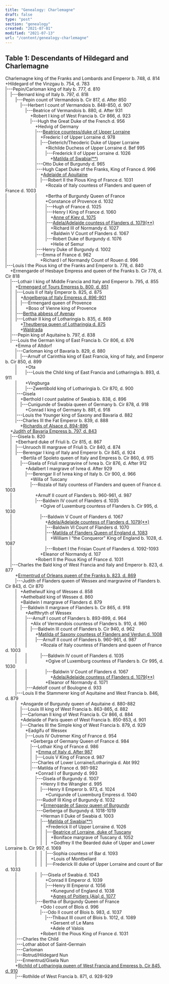 ```yaml
---
title: "Genealogy: Charlemagne"
draft: false
type: "post"
section: "genealogy"
created: "2021-07-01"
modified: "2021-07-13"
url: "/content/genealogy-charlemagne"
---
```

<h2>Table 1: Descendants of Hildegard and Charlemagne</h2>
<p>Charlemagne king of the Franks and Lombards and Emperor b. 748, d. 814<br>
+Hildegard of the Vinzgau b. 754, d. 783<br>
|---Pepin/Carloman king of Italy b. 777, d. 810<br>
|&nbsp;&nbsp;&nbsp;|---Bernard king of Italy b. 797, d. 818<br>
|&nbsp;&nbsp;&nbsp;&nbsp;&nbsp;&nbsp;&nbsp;|---Pepin count of Vermandois b. Cir 817, d. After 850<br>
|&nbsp;&nbsp;&nbsp;&nbsp;&nbsp;&nbsp;&nbsp;&nbsp;&nbsp;&nbsp;&nbsp;|---Herbert I count of Vermandois b. 848-850, d. 907<br>
|&nbsp;&nbsp;&nbsp;&nbsp;&nbsp;&nbsp;&nbsp;&nbsp;&nbsp;&nbsp;&nbsp;&nbsp;&nbsp;&nbsp;&nbsp;|---Beatrice of Vermandois b. 880, d. After 931<br>
|&nbsp;&nbsp;&nbsp;&nbsp;&nbsp;&nbsp;&nbsp;&nbsp;&nbsp;&nbsp;&nbsp;&nbsp;&nbsp;&nbsp;&nbsp;&nbsp;&nbsp;&nbsp;&nbsp;+Robert I king of West Francia b. Cir 866, d. 923<br>
|&nbsp;&nbsp;&nbsp;&nbsp;&nbsp;&nbsp;&nbsp;&nbsp;&nbsp;&nbsp;&nbsp;&nbsp;&nbsp;&nbsp;&nbsp;&nbsp;&nbsp;&nbsp;&nbsp;|---Hugh the Great Duke of the French d. 956<br>
|&nbsp;&nbsp;&nbsp;&nbsp;&nbsp;&nbsp;&nbsp;&nbsp;&nbsp;&nbsp;&nbsp;&nbsp;&nbsp;&nbsp;&nbsp;&nbsp;&nbsp;&nbsp;&nbsp;&nbsp;&nbsp;&nbsp;&nbsp;+Hedvig of Germany <br>
|&nbsp;&nbsp;&nbsp;&nbsp;&nbsp;&nbsp;&nbsp;&nbsp;&nbsp;&nbsp;&nbsp;&nbsp;&nbsp;&nbsp;&nbsp;&nbsp;&nbsp;&nbsp;&nbsp;&nbsp;&nbsp;&nbsp;&nbsp;|---<a name="n2"></a><a href="/woman/2.html">Beatrice countess/duke of Upper Lorraine</a><br>
|&nbsp;&nbsp;&nbsp;&nbsp;&nbsp;&nbsp;&nbsp;&nbsp;&nbsp;&nbsp;&nbsp;&nbsp;&nbsp;&nbsp;&nbsp;&nbsp;&nbsp;&nbsp;&nbsp;&nbsp;&nbsp;&nbsp;&nbsp;|&nbsp;&nbsp;&nbsp;+Frederic I of Upper Lorraine d. 978<br>
|&nbsp;&nbsp;&nbsp;&nbsp;&nbsp;&nbsp;&nbsp;&nbsp;&nbsp;&nbsp;&nbsp;&nbsp;&nbsp;&nbsp;&nbsp;&nbsp;&nbsp;&nbsp;&nbsp;&nbsp;&nbsp;&nbsp;&nbsp;|&nbsp;&nbsp;&nbsp;|---Dieterich/Theoderic Duke of Upper Lorraine <br>
|&nbsp;&nbsp;&nbsp;&nbsp;&nbsp;&nbsp;&nbsp;&nbsp;&nbsp;&nbsp;&nbsp;&nbsp;&nbsp;&nbsp;&nbsp;&nbsp;&nbsp;&nbsp;&nbsp;&nbsp;&nbsp;&nbsp;&nbsp;|&nbsp;&nbsp;&nbsp;&nbsp;&nbsp;&nbsp;&nbsp;+Richilde Duchess of Upper Lorraine d. Bef 995<br>
|&nbsp;&nbsp;&nbsp;&nbsp;&nbsp;&nbsp;&nbsp;&nbsp;&nbsp;&nbsp;&nbsp;&nbsp;&nbsp;&nbsp;&nbsp;&nbsp;&nbsp;&nbsp;&nbsp;&nbsp;&nbsp;&nbsp;&nbsp;|&nbsp;&nbsp;&nbsp;&nbsp;&nbsp;&nbsp;&nbsp;|---Frederick II of Upper Lorraine d. 1026<br>
|&nbsp;&nbsp;&nbsp;&nbsp;&nbsp;&nbsp;&nbsp;&nbsp;&nbsp;&nbsp;&nbsp;&nbsp;&nbsp;&nbsp;&nbsp;&nbsp;&nbsp;&nbsp;&nbsp;&nbsp;&nbsp;&nbsp;&nbsp;|&nbsp;&nbsp;&nbsp;&nbsp;&nbsp;&nbsp;&nbsp;&nbsp;&nbsp;&nbsp;&nbsp;+<a name="n13"></a><a href="/woman/13.html">Matilda of Swabia</a><a href="#n13.2">(**)</a><br>
|&nbsp;&nbsp;&nbsp;&nbsp;&nbsp;&nbsp;&nbsp;&nbsp;&nbsp;&nbsp;&nbsp;&nbsp;&nbsp;&nbsp;&nbsp;&nbsp;&nbsp;&nbsp;&nbsp;&nbsp;&nbsp;&nbsp;&nbsp;|---Otto Duke of Burgundy d. 965<br>
|&nbsp;&nbsp;&nbsp;&nbsp;&nbsp;&nbsp;&nbsp;&nbsp;&nbsp;&nbsp;&nbsp;&nbsp;&nbsp;&nbsp;&nbsp;&nbsp;&nbsp;&nbsp;&nbsp;&nbsp;&nbsp;&nbsp;&nbsp;|---Hugh Capet Duke of the Franks, King of France d. 996<br>
|&nbsp;&nbsp;&nbsp;&nbsp;&nbsp;&nbsp;&nbsp;&nbsp;&nbsp;&nbsp;&nbsp;&nbsp;&nbsp;&nbsp;&nbsp;&nbsp;&nbsp;&nbsp;&nbsp;&nbsp;&nbsp;&nbsp;&nbsp;|&nbsp;&nbsp;&nbsp;+<a name="n1"></a><a href="/woman/1.html">Adelaide of Aquitaine</a><br>
|&nbsp;&nbsp;&nbsp;&nbsp;&nbsp;&nbsp;&nbsp;&nbsp;&nbsp;&nbsp;&nbsp;&nbsp;&nbsp;&nbsp;&nbsp;&nbsp;&nbsp;&nbsp;&nbsp;&nbsp;&nbsp;&nbsp;&nbsp;|&nbsp;&nbsp;&nbsp;|---Robert II the Pious King of France d. 1031<br>
|&nbsp;&nbsp;&nbsp;&nbsp;&nbsp;&nbsp;&nbsp;&nbsp;&nbsp;&nbsp;&nbsp;&nbsp;&nbsp;&nbsp;&nbsp;&nbsp;&nbsp;&nbsp;&nbsp;&nbsp;&nbsp;&nbsp;&nbsp;|&nbsp;&nbsp;&nbsp;&nbsp;&nbsp;&nbsp;&nbsp;+Rozala of Italy countess of Flanders and queen of France d. 1003<br>
|&nbsp;&nbsp;&nbsp;&nbsp;&nbsp;&nbsp;&nbsp;&nbsp;&nbsp;&nbsp;&nbsp;&nbsp;&nbsp;&nbsp;&nbsp;&nbsp;&nbsp;&nbsp;&nbsp;&nbsp;&nbsp;&nbsp;&nbsp;|&nbsp;&nbsp;&nbsp;&nbsp;&nbsp;&nbsp;&nbsp;+Bertha of Burgundy Queen of France <br>
|&nbsp;&nbsp;&nbsp;&nbsp;&nbsp;&nbsp;&nbsp;&nbsp;&nbsp;&nbsp;&nbsp;&nbsp;&nbsp;&nbsp;&nbsp;&nbsp;&nbsp;&nbsp;&nbsp;&nbsp;&nbsp;&nbsp;&nbsp;|&nbsp;&nbsp;&nbsp;&nbsp;&nbsp;&nbsp;&nbsp;+Constance of Provence d. 1032<br>
|&nbsp;&nbsp;&nbsp;&nbsp;&nbsp;&nbsp;&nbsp;&nbsp;&nbsp;&nbsp;&nbsp;&nbsp;&nbsp;&nbsp;&nbsp;&nbsp;&nbsp;&nbsp;&nbsp;&nbsp;&nbsp;&nbsp;&nbsp;|&nbsp;&nbsp;&nbsp;&nbsp;&nbsp;&nbsp;&nbsp;|---Hugh of France d. 1025<br>
|&nbsp;&nbsp;&nbsp;&nbsp;&nbsp;&nbsp;&nbsp;&nbsp;&nbsp;&nbsp;&nbsp;&nbsp;&nbsp;&nbsp;&nbsp;&nbsp;&nbsp;&nbsp;&nbsp;&nbsp;&nbsp;&nbsp;&nbsp;|&nbsp;&nbsp;&nbsp;&nbsp;&nbsp;&nbsp;&nbsp;|---Henry I King of France d. 1060<br>
|&nbsp;&nbsp;&nbsp;&nbsp;&nbsp;&nbsp;&nbsp;&nbsp;&nbsp;&nbsp;&nbsp;&nbsp;&nbsp;&nbsp;&nbsp;&nbsp;&nbsp;&nbsp;&nbsp;&nbsp;&nbsp;&nbsp;&nbsp;|&nbsp;&nbsp;&nbsp;&nbsp;&nbsp;&nbsp;&nbsp;|&nbsp;&nbsp;&nbsp;+<a name="n116"></a><a href="/woman/116.html">Anne of Kiev d. 1075</a><br>
|&nbsp;&nbsp;&nbsp;&nbsp;&nbsp;&nbsp;&nbsp;&nbsp;&nbsp;&nbsp;&nbsp;&nbsp;&nbsp;&nbsp;&nbsp;&nbsp;&nbsp;&nbsp;&nbsp;&nbsp;&nbsp;&nbsp;&nbsp;|&nbsp;&nbsp;&nbsp;&nbsp;&nbsp;&nbsp;&nbsp;|---<a name="n37"></a><a href="/woman/37.html">Adela/Adelaide countess of Flanders d. 1079</a><a href="#37.2">(**)</a><br>
|&nbsp;&nbsp;&nbsp;&nbsp;&nbsp;&nbsp;&nbsp;&nbsp;&nbsp;&nbsp;&nbsp;&nbsp;&nbsp;&nbsp;&nbsp;&nbsp;&nbsp;&nbsp;&nbsp;&nbsp;&nbsp;&nbsp;&nbsp;|&nbsp;&nbsp;&nbsp;&nbsp;&nbsp;&nbsp;&nbsp;|&nbsp;&nbsp;&nbsp;+Richard III of Normandy d. 1027<br>
|&nbsp;&nbsp;&nbsp;&nbsp;&nbsp;&nbsp;&nbsp;&nbsp;&nbsp;&nbsp;&nbsp;&nbsp;&nbsp;&nbsp;&nbsp;&nbsp;&nbsp;&nbsp;&nbsp;&nbsp;&nbsp;&nbsp;&nbsp;|&nbsp;&nbsp;&nbsp;&nbsp;&nbsp;&nbsp;&nbsp;|&nbsp;&nbsp;&nbsp;+Baldwin V Count of Flanders d. 1067<br>
|&nbsp;&nbsp;&nbsp;&nbsp;&nbsp;&nbsp;&nbsp;&nbsp;&nbsp;&nbsp;&nbsp;&nbsp;&nbsp;&nbsp;&nbsp;&nbsp;&nbsp;&nbsp;&nbsp;&nbsp;&nbsp;&nbsp;&nbsp;|&nbsp;&nbsp;&nbsp;&nbsp;&nbsp;&nbsp;&nbsp;|---Robert Duke of Burgundy d. 1076<br>
|&nbsp;&nbsp;&nbsp;&nbsp;&nbsp;&nbsp;&nbsp;&nbsp;&nbsp;&nbsp;&nbsp;&nbsp;&nbsp;&nbsp;&nbsp;&nbsp;&nbsp;&nbsp;&nbsp;&nbsp;&nbsp;&nbsp;&nbsp;|&nbsp;&nbsp;&nbsp;&nbsp;&nbsp;&nbsp;&nbsp;&nbsp;&nbsp;&nbsp;&nbsp;+Helie of Semur <br>
|&nbsp;&nbsp;&nbsp;&nbsp;&nbsp;&nbsp;&nbsp;&nbsp;&nbsp;&nbsp;&nbsp;&nbsp;&nbsp;&nbsp;&nbsp;&nbsp;&nbsp;&nbsp;&nbsp;&nbsp;&nbsp;&nbsp;&nbsp;|---Henry Duke of Burgundy d. 1002<br>
|&nbsp;&nbsp;&nbsp;&nbsp;&nbsp;&nbsp;&nbsp;&nbsp;&nbsp;&nbsp;&nbsp;&nbsp;&nbsp;&nbsp;&nbsp;&nbsp;&nbsp;&nbsp;&nbsp;&nbsp;&nbsp;&nbsp;&nbsp;|---Emma of France d. 962<br>
|&nbsp;&nbsp;&nbsp;&nbsp;&nbsp;&nbsp;&nbsp;&nbsp;&nbsp;&nbsp;&nbsp;&nbsp;&nbsp;&nbsp;&nbsp;&nbsp;&nbsp;&nbsp;&nbsp;&nbsp;&nbsp;&nbsp;&nbsp;&nbsp;&nbsp;&nbsp;&nbsp;+Richard I of Normandy Count of Rouen d. 996<br>
|---Louis I the Pious king of the Franks and Emperor b. 778, d. 840<br>
&nbsp;&nbsp;&nbsp;&nbsp;+Ermengarde of Hesbaye Empress and queen of the Franks b. Cir 778, d. Cir 818<br>
&nbsp;&nbsp;&nbsp;&nbsp;|---Lothair I king of Middle Francia and Italy and Emperor b. 795, d. 855<br>
&nbsp;&nbsp;&nbsp;&nbsp;|&nbsp;&nbsp;&nbsp;+<a name="n94"></a><a href="/woman/94.html">Ermengard of Tours Empress b. 800, d. 851</a><br>
&nbsp;&nbsp;&nbsp;&nbsp;|&nbsp;&nbsp;&nbsp;|---Louis II of Italy Emperor b. 825, d. 875<br>
&nbsp;&nbsp;&nbsp;&nbsp;|&nbsp;&nbsp;&nbsp;|&nbsp;&nbsp;&nbsp;+<a name="n103"></a><a href="/woman/103.html">Angelberga of Italy Empress d. 896-901</a><br>
&nbsp;&nbsp;&nbsp;&nbsp;|&nbsp;&nbsp;&nbsp;|&nbsp;&nbsp;&nbsp;|---Ermengard queen of Provence <br>
&nbsp;&nbsp;&nbsp;&nbsp;|&nbsp;&nbsp;&nbsp;|&nbsp;&nbsp;&nbsp;&nbsp;&nbsp;&nbsp;&nbsp;+Boso of Vienne king of Provence <br>
&nbsp;&nbsp;&nbsp;&nbsp;|&nbsp;&nbsp;&nbsp;|---<a name="n102"></a><a href="/woman/103.html">Bertha abbess of Avenay</a><br>
&nbsp;&nbsp;&nbsp;&nbsp;|&nbsp;&nbsp;&nbsp;|---Lothair II king of Lotharingia b. 835, d. 869<br>
&nbsp;&nbsp;&nbsp;&nbsp;|&nbsp;&nbsp;&nbsp;&nbsp;&nbsp;&nbsp;&nbsp;+<a name="n99"></a><a href="/woman/99.html">Theutberga queen of Lotharingia d. 875</a><br>
&nbsp;&nbsp;&nbsp;&nbsp;|&nbsp;&nbsp;&nbsp;&nbsp;&nbsp;&nbsp;&nbsp;+<a name="100"></a><a href="/woman/100.html">Waldrada</a><br>
&nbsp;&nbsp;&nbsp;&nbsp;|---Pepin king of Aquitaine b. 797, d. 838<br>
&nbsp;&nbsp;&nbsp;&nbsp;|---Louis the German king of East Francia b. Cir 806, d. 876<br>
&nbsp;&nbsp;&nbsp;&nbsp;&nbsp;&nbsp;&nbsp;&nbsp;+Emma of Altdorf <br>
&nbsp;&nbsp;&nbsp;&nbsp;&nbsp;&nbsp;&nbsp;&nbsp;|---Carloman king of Bavaria b. 829, d. 880<br>
&nbsp;&nbsp;&nbsp;&nbsp;&nbsp;&nbsp;&nbsp;&nbsp;|&nbsp;&nbsp;&nbsp;|---Arnulf of Carinthia king of East Francia, king of Italy, and Emperor b. Cir 850, d. 899<br>
&nbsp;&nbsp;&nbsp;&nbsp;&nbsp;&nbsp;&nbsp;&nbsp;|&nbsp;&nbsp;&nbsp;&nbsp;&nbsp;&nbsp;&nbsp;+Ota <br>
&nbsp;&nbsp;&nbsp;&nbsp;&nbsp;&nbsp;&nbsp;&nbsp;|&nbsp;&nbsp;&nbsp;&nbsp;&nbsp;&nbsp;&nbsp;|---Louis the Child king of East Francia and Lotharingia b. 893, d. 911<br>
&nbsp;&nbsp;&nbsp;&nbsp;&nbsp;&nbsp;&nbsp;&nbsp;|&nbsp;&nbsp;&nbsp;&nbsp;&nbsp;&nbsp;&nbsp;+Vingburga <br>
&nbsp;&nbsp;&nbsp;&nbsp;&nbsp;&nbsp;&nbsp;&nbsp;|&nbsp;&nbsp;&nbsp;&nbsp;&nbsp;&nbsp;&nbsp;|---Zwentibold king of Lotharingia b. Cir 870, d. 900<br>
&nbsp;&nbsp;&nbsp;&nbsp;&nbsp;&nbsp;&nbsp;&nbsp;|---Gisela <br>
&nbsp;&nbsp;&nbsp;&nbsp;&nbsp;&nbsp;&nbsp;&nbsp;|&nbsp;&nbsp;&nbsp;+Berthold I count palatine of Swabia b. 838, d. 896<br>
&nbsp;&nbsp;&nbsp;&nbsp;&nbsp;&nbsp;&nbsp;&nbsp;|&nbsp;&nbsp;&nbsp;|---Cunigunde of Swabia queen of Germany b. Cir 878, d. 918<br>
&nbsp;&nbsp;&nbsp;&nbsp;&nbsp;&nbsp;&nbsp;&nbsp;|&nbsp;&nbsp;&nbsp;&nbsp;&nbsp;&nbsp;&nbsp;+Conrad I king of Germany b. 881, d. 918<br>
&nbsp;&nbsp;&nbsp;&nbsp;&nbsp;&nbsp;&nbsp;&nbsp;|---Louis the Younger king of Saxony and Bavaria d. 882<br>
&nbsp;&nbsp;&nbsp;&nbsp;&nbsp;&nbsp;&nbsp;&nbsp;|---Charles III the Fat Emperor b. 839, d. 888<br>
&nbsp;&nbsp;&nbsp;&nbsp;&nbsp;&nbsp;&nbsp;&nbsp;&nbsp;&nbsp;&nbsp;&nbsp;+<a name="106"></a><a href="/woman/106.html">Richardis of Alsace d. 894-896</a><br>
&nbsp;&nbsp;&nbsp;&nbsp;+<a name="n21725"></a><a href="/woman/21725.html">Judith of Bavaria Empress b. 797, d. 843</a><br>
&nbsp;&nbsp;&nbsp;&nbsp;|---Gisela b. 820<br>
&nbsp;&nbsp;&nbsp;&nbsp;|&nbsp;&nbsp;&nbsp;+Eberhard duke of Friuli b. Cir 815, d. 867<br>
&nbsp;&nbsp;&nbsp;&nbsp;|&nbsp;&nbsp;&nbsp;|---Unruoch III margrave of Friuli b. Cir 840, d. 874<br>
&nbsp;&nbsp;&nbsp;&nbsp;|&nbsp;&nbsp;&nbsp;|---Berengar I king of Italy and Emperor b. Cir 845, d. 924<br>
&nbsp;&nbsp;&nbsp;&nbsp;|&nbsp;&nbsp;&nbsp;&nbsp;&nbsp;&nbsp;&nbsp;+Bertila of Spoleto queen of Italy and Empress b. Cir 860, d. 915<br>
&nbsp;&nbsp;&nbsp;&nbsp;|&nbsp;&nbsp;&nbsp;&nbsp;&nbsp;&nbsp;&nbsp;|---Gisela of Friuli margravine of Ivrea b. Cir 876, d. After 912<br>
&nbsp;&nbsp;&nbsp;&nbsp;|&nbsp;&nbsp;&nbsp;&nbsp;&nbsp;&nbsp;&nbsp;&nbsp;&nbsp;&nbsp;&nbsp;+Adalbert I margrave of Ivrea d. After 929<br>
&nbsp;&nbsp;&nbsp;&nbsp;|&nbsp;&nbsp;&nbsp;&nbsp;&nbsp;&nbsp;&nbsp;&nbsp;&nbsp;&nbsp;&nbsp;|---Berengar II of Ivrea king of Italy b. Cir 900, d. 966<br>
&nbsp;&nbsp;&nbsp;&nbsp;|&nbsp;&nbsp;&nbsp;&nbsp;&nbsp;&nbsp;&nbsp;&nbsp;&nbsp;&nbsp;&nbsp;&nbsp;&nbsp;&nbsp;&nbsp;+Willa of Tuscany <br>
&nbsp;&nbsp;&nbsp;&nbsp;|&nbsp;&nbsp;&nbsp;&nbsp;&nbsp;&nbsp;&nbsp;&nbsp;&nbsp;&nbsp;&nbsp;&nbsp;&nbsp;&nbsp;&nbsp;|---Rozala of Italy countess of Flanders and queen of France d. 1003<br>
&nbsp;&nbsp;&nbsp;&nbsp;|&nbsp;&nbsp;&nbsp;&nbsp;&nbsp;&nbsp;&nbsp;&nbsp;&nbsp;&nbsp;&nbsp;&nbsp;&nbsp;&nbsp;&nbsp;&nbsp;&nbsp;&nbsp;&nbsp;+Arnulf II count of Flanders b. 960-961, d. 987<br>
&nbsp;&nbsp;&nbsp;&nbsp;|&nbsp;&nbsp;&nbsp;&nbsp;&nbsp;&nbsp;&nbsp;&nbsp;&nbsp;&nbsp;&nbsp;&nbsp;&nbsp;&nbsp;&nbsp;&nbsp;&nbsp;&nbsp;&nbsp;|---Baldwin IV count of Flanders d. 1035<br>
&nbsp;&nbsp;&nbsp;&nbsp;|&nbsp;&nbsp;&nbsp;&nbsp;&nbsp;&nbsp;&nbsp;&nbsp;&nbsp;&nbsp;&nbsp;&nbsp;&nbsp;&nbsp;&nbsp;&nbsp;&nbsp;&nbsp;&nbsp;&nbsp;&nbsp;&nbsp;&nbsp;+Ogive of Luxemburg countess of Flanders b. Cir 995, d. 1030<br>
&nbsp;&nbsp;&nbsp;&nbsp;|&nbsp;&nbsp;&nbsp;&nbsp;&nbsp;&nbsp;&nbsp;&nbsp;&nbsp;&nbsp;&nbsp;&nbsp;&nbsp;&nbsp;&nbsp;&nbsp;&nbsp;&nbsp;&nbsp;&nbsp;&nbsp;&nbsp;&nbsp;|---Baldwin V Count of Flanders d. 1067<br>
&nbsp;&nbsp;&nbsp;&nbsp;|&nbsp;&nbsp;&nbsp;&nbsp;&nbsp;&nbsp;&nbsp;&nbsp;&nbsp;&nbsp;&nbsp;&nbsp;&nbsp;&nbsp;&nbsp;&nbsp;&nbsp;&nbsp;&nbsp;&nbsp;&nbsp;&nbsp;&nbsp;&nbsp;&nbsp;&nbsp;&nbsp;+<a name="37.2"></a><a href="/woman/37.html">Adela/Adelaide countess of Flanders d. 1079</a><a href="#n37.3">(**)</a><br>
&nbsp;&nbsp;&nbsp;&nbsp;|&nbsp;&nbsp;&nbsp;&nbsp;&nbsp;&nbsp;&nbsp;&nbsp;&nbsp;&nbsp;&nbsp;&nbsp;&nbsp;&nbsp;&nbsp;&nbsp;&nbsp;&nbsp;&nbsp;&nbsp;&nbsp;&nbsp;&nbsp;&nbsp;&nbsp;&nbsp;&nbsp;|---Baldwin VI Count of Flanders d. 1070<br>
&nbsp;&nbsp;&nbsp;&nbsp;|&nbsp;&nbsp;&nbsp;&nbsp;&nbsp;&nbsp;&nbsp;&nbsp;&nbsp;&nbsp;&nbsp;&nbsp;&nbsp;&nbsp;&nbsp;&nbsp;&nbsp;&nbsp;&nbsp;&nbsp;&nbsp;&nbsp;&nbsp;&nbsp;&nbsp;&nbsp;&nbsp;|---<a name="n18"></a><a href="/woman/18.html">Matilda of Flanders Queen of England d. 1083</a><br>
&nbsp;&nbsp;&nbsp;&nbsp;|&nbsp;&nbsp;&nbsp;&nbsp;&nbsp;&nbsp;&nbsp;&nbsp;&nbsp;&nbsp;&nbsp;&nbsp;&nbsp;&nbsp;&nbsp;&nbsp;&nbsp;&nbsp;&nbsp;&nbsp;&nbsp;&nbsp;&nbsp;&nbsp;&nbsp;&nbsp;&nbsp;|&nbsp;&nbsp;&nbsp;+William I “the Conqueror" King of England b. 1028, d. 1087<br>
&nbsp;&nbsp;&nbsp;&nbsp;|&nbsp;&nbsp;&nbsp;&nbsp;&nbsp;&nbsp;&nbsp;&nbsp;&nbsp;&nbsp;&nbsp;&nbsp;&nbsp;&nbsp;&nbsp;&nbsp;&nbsp;&nbsp;&nbsp;&nbsp;&nbsp;&nbsp;&nbsp;&nbsp;&nbsp;&nbsp;&nbsp;|---Robert I the Frisian Count of Flanders d. 1092-1093<br>
&nbsp;&nbsp;&nbsp;&nbsp;|&nbsp;&nbsp;&nbsp;&nbsp;&nbsp;&nbsp;&nbsp;&nbsp;&nbsp;&nbsp;&nbsp;&nbsp;&nbsp;&nbsp;&nbsp;&nbsp;&nbsp;&nbsp;&nbsp;&nbsp;&nbsp;&nbsp;&nbsp;+Eleanor of Normandy d. 107<br>
&nbsp;&nbsp;&nbsp;&nbsp;|&nbsp;&nbsp;&nbsp;&nbsp;&nbsp;&nbsp;&nbsp;&nbsp;&nbsp;&nbsp;&nbsp;&nbsp;&nbsp;&nbsp;&nbsp;&nbsp;&nbsp;&nbsp;&nbsp;+Robert II the Pious King of France d. 1031<br>
&nbsp;&nbsp;&nbsp;&nbsp;|---Charles the Bald king of West Francia and Italy and Emperor b. 823, d. 877<br>
&nbsp;&nbsp;&nbsp;&nbsp;&nbsp;&nbsp;&nbsp;&nbsp;+<a name="n96"></a><a href="/woman/96.html">Ermentrud of Orleans queen of the Franks b. 823, d. 869</a><br>
&nbsp;&nbsp;&nbsp;&nbsp;&nbsp;&nbsp;&nbsp;&nbsp;|---Judith of Flanders queen of Wessex and margravine of Flanders b. Cir 843, d. Cir 870<br>
&nbsp;&nbsp;&nbsp;&nbsp;&nbsp;&nbsp;&nbsp;&nbsp;|&nbsp;&nbsp;&nbsp;+Aethelwulf king of Wessex d. 858<br>
&nbsp;&nbsp;&nbsp;&nbsp;&nbsp;&nbsp;&nbsp;&nbsp;|&nbsp;&nbsp;&nbsp;+Aethelbald king of Wessex d. 860<br>
&nbsp;&nbsp;&nbsp;&nbsp;&nbsp;&nbsp;&nbsp;&nbsp;|&nbsp;&nbsp;&nbsp;+Baldwin I margrave of Flanders d. 879<br>
&nbsp;&nbsp;&nbsp;&nbsp;&nbsp;&nbsp;&nbsp;&nbsp;|&nbsp;&nbsp;&nbsp;|---Baldwin II margrave of Flanders b. Cir 865, d. 918<br>
&nbsp;&nbsp;&nbsp;&nbsp;&nbsp;&nbsp;&nbsp;&nbsp;|&nbsp;&nbsp;&nbsp;&nbsp;&nbsp;&nbsp;&nbsp;+Aelfthryth of Wessex <br>
&nbsp;&nbsp;&nbsp;&nbsp;&nbsp;&nbsp;&nbsp;&nbsp;|&nbsp;&nbsp;&nbsp;&nbsp;&nbsp;&nbsp;&nbsp;|---Arnulf I count of Flanders b. 893-899, d. 964<br>
&nbsp;&nbsp;&nbsp;&nbsp;&nbsp;&nbsp;&nbsp;&nbsp;|&nbsp;&nbsp;&nbsp;&nbsp;&nbsp;&nbsp;&nbsp;|&nbsp;&nbsp;&nbsp;+Alix of Vermandois countess of Flanders b. 910, d. 960<br>
&nbsp;&nbsp;&nbsp;&nbsp;&nbsp;&nbsp;&nbsp;&nbsp;|&nbsp;&nbsp;&nbsp;&nbsp;&nbsp;&nbsp;&nbsp;|&nbsp;&nbsp;&nbsp;|---Baldwin III count of Flanders b. Cir 940, d. 962<br>
&nbsp;&nbsp;&nbsp;&nbsp;&nbsp;&nbsp;&nbsp;&nbsp;|&nbsp;&nbsp;&nbsp;&nbsp;&nbsp;&nbsp;&nbsp;|&nbsp;&nbsp;&nbsp;&nbsp;&nbsp;&nbsp;&nbsp;+<a name="17"></a><a href="/woman/17.html">Matilda of Saxony countess of Flanders and Verdun d. 1008</a><br>
&nbsp;&nbsp;&nbsp;&nbsp;&nbsp;&nbsp;&nbsp;&nbsp;|&nbsp;&nbsp;&nbsp;&nbsp;&nbsp;&nbsp;&nbsp;|&nbsp;&nbsp;&nbsp;&nbsp;&nbsp;&nbsp;&nbsp;|---Arnulf II count of Flanders b. 960-961, d. 987<br>
&nbsp;&nbsp;&nbsp;&nbsp;&nbsp;&nbsp;&nbsp;&nbsp;|&nbsp;&nbsp;&nbsp;&nbsp;&nbsp;&nbsp;&nbsp;|&nbsp;&nbsp;&nbsp;&nbsp;&nbsp;&nbsp;&nbsp;&nbsp;&nbsp;&nbsp;&nbsp;+Rozala of Italy countess of Flanders and queen of France d. 1003<br>
&nbsp;&nbsp;&nbsp;&nbsp;&nbsp;&nbsp;&nbsp;&nbsp;|&nbsp;&nbsp;&nbsp;&nbsp;&nbsp;&nbsp;&nbsp;|&nbsp;&nbsp;&nbsp;&nbsp;&nbsp;&nbsp;&nbsp;&nbsp;&nbsp;&nbsp;&nbsp;|---Baldwin IV count of Flanders d. 1035<br>
&nbsp;&nbsp;&nbsp;&nbsp;&nbsp;&nbsp;&nbsp;&nbsp;|&nbsp;&nbsp;&nbsp;&nbsp;&nbsp;&nbsp;&nbsp;|&nbsp;&nbsp;&nbsp;&nbsp;&nbsp;&nbsp;&nbsp;&nbsp;&nbsp;&nbsp;&nbsp;&nbsp;&nbsp;&nbsp;&nbsp;+Ogive of Luxemburg countess of Flanders b. Cir 995, d. 1030<br>
&nbsp;&nbsp;&nbsp;&nbsp;&nbsp;&nbsp;&nbsp;&nbsp;|&nbsp;&nbsp;&nbsp;&nbsp;&nbsp;&nbsp;&nbsp;|&nbsp;&nbsp;&nbsp;&nbsp;&nbsp;&nbsp;&nbsp;&nbsp;&nbsp;&nbsp;&nbsp;&nbsp;&nbsp;&nbsp;&nbsp;|---Baldwin V Count of Flanders d. 1067<br>
&nbsp;&nbsp;&nbsp;&nbsp;&nbsp;&nbsp;&nbsp;&nbsp;|&nbsp;&nbsp;&nbsp;&nbsp;&nbsp;&nbsp;&nbsp;|&nbsp;&nbsp;&nbsp;&nbsp;&nbsp;&nbsp;&nbsp;&nbsp;&nbsp;&nbsp;&nbsp;&nbsp;&nbsp;&nbsp;&nbsp;&nbsp;&nbsp;&nbsp;&nbsp;+<a name="n37.3"></a><a href="/woman/37.html">Adela/Adelaide countess of Flanders d. 1079</a><a href="#n37">(**)</a><br>
&nbsp;&nbsp;&nbsp;&nbsp;&nbsp;&nbsp;&nbsp;&nbsp;|&nbsp;&nbsp;&nbsp;&nbsp;&nbsp;&nbsp;&nbsp;|&nbsp;&nbsp;&nbsp;&nbsp;&nbsp;&nbsp;&nbsp;&nbsp;&nbsp;&nbsp;&nbsp;&nbsp;&nbsp;&nbsp;&nbsp;+Eleanor of Normandy d. 1071<br>
&nbsp;&nbsp;&nbsp;&nbsp;&nbsp;&nbsp;&nbsp;&nbsp;|&nbsp;&nbsp;&nbsp;&nbsp;&nbsp;&nbsp;&nbsp;|---Adelolf count of Boulogne d. 933<br>
&nbsp;&nbsp;&nbsp;&nbsp;&nbsp;&nbsp;&nbsp;&nbsp;|---Louis II the Stammerer king of Aquitaine and West Francia b. 846, d. 879<br>
&nbsp;&nbsp;&nbsp;&nbsp;&nbsp;&nbsp;&nbsp;&nbsp;|&nbsp;&nbsp;&nbsp;+Ansgarde of Burgundy queen of Aquitaine d. 880-882<br>
&nbsp;&nbsp;&nbsp;&nbsp;&nbsp;&nbsp;&nbsp;&nbsp;|&nbsp;&nbsp;&nbsp;|---Louis III king of West Francia b. 863-865, d. 882<br>
&nbsp;&nbsp;&nbsp;&nbsp;&nbsp;&nbsp;&nbsp;&nbsp;|&nbsp;&nbsp;&nbsp;|---Carloman II king of West Francia b. Cir 866, d. 884<br>
&nbsp;&nbsp;&nbsp;&nbsp;&nbsp;&nbsp;&nbsp;&nbsp;|&nbsp;&nbsp;&nbsp;+Adelaide of Paris queen of West Francia b. 850-853, d. 901<br>
&nbsp;&nbsp;&nbsp;&nbsp;&nbsp;&nbsp;&nbsp;&nbsp;|&nbsp;&nbsp;&nbsp;|---Charles III the Simple king of West Francia b. 879, d. 929<br>
&nbsp;&nbsp;&nbsp;&nbsp;&nbsp;&nbsp;&nbsp;&nbsp;|&nbsp;&nbsp;&nbsp;&nbsp;&nbsp;&nbsp;&nbsp;+Eadgifu of Wessex <br>
&nbsp;&nbsp;&nbsp;&nbsp;&nbsp;&nbsp;&nbsp;&nbsp;|&nbsp;&nbsp;&nbsp;&nbsp;&nbsp;&nbsp;&nbsp;|---Louis IV Outremer King of France d. 954<br>
&nbsp;&nbsp;&nbsp;&nbsp;&nbsp;&nbsp;&nbsp;&nbsp;|&nbsp;&nbsp;&nbsp;&nbsp;&nbsp;&nbsp;&nbsp;&nbsp;&nbsp;&nbsp;&nbsp;+Gerberga of Germany Queen of France d. 984<br>
&nbsp;&nbsp;&nbsp;&nbsp;&nbsp;&nbsp;&nbsp;&nbsp;|&nbsp;&nbsp;&nbsp;&nbsp;&nbsp;&nbsp;&nbsp;&nbsp;&nbsp;&nbsp;&nbsp;|---Lothair King of France d. 986<br>
&nbsp;&nbsp;&nbsp;&nbsp;&nbsp;&nbsp;&nbsp;&nbsp;|&nbsp;&nbsp;&nbsp;&nbsp;&nbsp;&nbsp;&nbsp;&nbsp;&nbsp;&nbsp;&nbsp;|&nbsp;&nbsp;&nbsp;+<a name="n4"></a><a href="/woman/4.html">Emma of Italy d. After 987</a><br>
&nbsp;&nbsp;&nbsp;&nbsp;&nbsp;&nbsp;&nbsp;&nbsp;|&nbsp;&nbsp;&nbsp;&nbsp;&nbsp;&nbsp;&nbsp;&nbsp;&nbsp;&nbsp;&nbsp;|&nbsp;&nbsp;&nbsp;|---Louis V King of France d. 987<br>
&nbsp;&nbsp;&nbsp;&nbsp;&nbsp;&nbsp;&nbsp;&nbsp;|&nbsp;&nbsp;&nbsp;&nbsp;&nbsp;&nbsp;&nbsp;&nbsp;&nbsp;&nbsp;&nbsp;|---Charles of Lower Lorraine/Lotharingia d. Abt 992<br>
&nbsp;&nbsp;&nbsp;&nbsp;&nbsp;&nbsp;&nbsp;&nbsp;|&nbsp;&nbsp;&nbsp;&nbsp;&nbsp;&nbsp;&nbsp;&nbsp;&nbsp;&nbsp;&nbsp;|---Matilda of France d. 981-982<br>
&nbsp;&nbsp;&nbsp;&nbsp;&nbsp;&nbsp;&nbsp;&nbsp;|&nbsp;&nbsp;&nbsp;&nbsp;&nbsp;&nbsp;&nbsp;&nbsp;&nbsp;&nbsp;&nbsp;&nbsp;&nbsp;&nbsp;&nbsp;+Conrad I of Burgundy d. 993<br>
&nbsp;&nbsp;&nbsp;&nbsp;&nbsp;&nbsp;&nbsp;&nbsp;|&nbsp;&nbsp;&nbsp;&nbsp;&nbsp;&nbsp;&nbsp;&nbsp;&nbsp;&nbsp;&nbsp;&nbsp;&nbsp;&nbsp;&nbsp;|---Gisela of Burgundy d. 1007<br>
&nbsp;&nbsp;&nbsp;&nbsp;&nbsp;&nbsp;&nbsp;&nbsp;|&nbsp;&nbsp;&nbsp;&nbsp;&nbsp;&nbsp;&nbsp;&nbsp;&nbsp;&nbsp;&nbsp;&nbsp;&nbsp;&nbsp;&nbsp;|&nbsp;&nbsp;&nbsp;+Henry II the Wrangler d. 995<br>
&nbsp;&nbsp;&nbsp;&nbsp;&nbsp;&nbsp;&nbsp;&nbsp;|&nbsp;&nbsp;&nbsp;&nbsp;&nbsp;&nbsp;&nbsp;&nbsp;&nbsp;&nbsp;&nbsp;&nbsp;&nbsp;&nbsp;&nbsp;|&nbsp;&nbsp;&nbsp;|---Henry II Emperor b. 973, d. 1024<br>
&nbsp;&nbsp;&nbsp;&nbsp;&nbsp;&nbsp;&nbsp;&nbsp;|&nbsp;&nbsp;&nbsp;&nbsp;&nbsp;&nbsp;&nbsp;&nbsp;&nbsp;&nbsp;&nbsp;&nbsp;&nbsp;&nbsp;&nbsp;|&nbsp;&nbsp;&nbsp;&nbsp;&nbsp;&nbsp;&nbsp;+Cunigunde of Luxemburg Empress d. 1040<br>
&nbsp;&nbsp;&nbsp;&nbsp;&nbsp;&nbsp;&nbsp;&nbsp;|&nbsp;&nbsp;&nbsp;&nbsp;&nbsp;&nbsp;&nbsp;&nbsp;&nbsp;&nbsp;&nbsp;&nbsp;&nbsp;&nbsp;&nbsp;|---Rudolf III King of Burgundy d. 1032<br>
&nbsp;&nbsp;&nbsp;&nbsp;&nbsp;&nbsp;&nbsp;&nbsp;|&nbsp;&nbsp;&nbsp;&nbsp;&nbsp;&nbsp;&nbsp;&nbsp;&nbsp;&nbsp;&nbsp;&nbsp;&nbsp;&nbsp;&nbsp;|&nbsp;&nbsp;&nbsp;+<a name="n25311"></a><a href="/woman/25311.html">Ermengarde of Savoy queen of Burgundy</a><br>
&nbsp;&nbsp;&nbsp;&nbsp;&nbsp;&nbsp;&nbsp;&nbsp;|&nbsp;&nbsp;&nbsp;&nbsp;&nbsp;&nbsp;&nbsp;&nbsp;&nbsp;&nbsp;&nbsp;&nbsp;&nbsp;&nbsp;&nbsp;|---Gerberga of Burgundy d. 1018-1019<br>
&nbsp;&nbsp;&nbsp;&nbsp;&nbsp;&nbsp;&nbsp;&nbsp;|&nbsp;&nbsp;&nbsp;&nbsp;&nbsp;&nbsp;&nbsp;&nbsp;&nbsp;&nbsp;&nbsp;&nbsp;&nbsp;&nbsp;&nbsp;|&nbsp;&nbsp;&nbsp;+Herman II Duke of Swabia d. 1003<br>
&nbsp;&nbsp;&nbsp;&nbsp;&nbsp;&nbsp;&nbsp;&nbsp;|&nbsp;&nbsp;&nbsp;&nbsp;&nbsp;&nbsp;&nbsp;&nbsp;&nbsp;&nbsp;&nbsp;&nbsp;&nbsp;&nbsp;&nbsp;|&nbsp;&nbsp;&nbsp;|---<a name="n13.2"></a><a href="/woman/13.html">Matilda of Swabia</a><a href="#n13">(**)</a><br>
&nbsp;&nbsp;&nbsp;&nbsp;&nbsp;&nbsp;&nbsp;&nbsp;|&nbsp;&nbsp;&nbsp;&nbsp;&nbsp;&nbsp;&nbsp;&nbsp;&nbsp;&nbsp;&nbsp;&nbsp;&nbsp;&nbsp;&nbsp;|&nbsp;&nbsp;&nbsp;|&nbsp;&nbsp;&nbsp;+Frederick II of Upper Lorraine d. 1026<br>
&nbsp;&nbsp;&nbsp;&nbsp;&nbsp;&nbsp;&nbsp;&nbsp;|&nbsp;&nbsp;&nbsp;&nbsp;&nbsp;&nbsp;&nbsp;&nbsp;&nbsp;&nbsp;&nbsp;&nbsp;&nbsp;&nbsp;&nbsp;|&nbsp;&nbsp;&nbsp;|&nbsp;&nbsp;&nbsp;|---<a name="n20"></a><a href="/woman/20.html">Beatrice of Lorraine, duke of Tuscany</a><br>
&nbsp;&nbsp;&nbsp;&nbsp;&nbsp;&nbsp;&nbsp;&nbsp;|&nbsp;&nbsp;&nbsp;&nbsp;&nbsp;&nbsp;&nbsp;&nbsp;&nbsp;&nbsp;&nbsp;&nbsp;&nbsp;&nbsp;&nbsp;|&nbsp;&nbsp;&nbsp;|&nbsp;&nbsp;&nbsp;|&nbsp;&nbsp;&nbsp;+Boniface margrave of Tuscany d. 1052<br>
&nbsp;&nbsp;&nbsp;&nbsp;&nbsp;&nbsp;&nbsp;&nbsp;|&nbsp;&nbsp;&nbsp;&nbsp;&nbsp;&nbsp;&nbsp;&nbsp;&nbsp;&nbsp;&nbsp;&nbsp;&nbsp;&nbsp;&nbsp;|&nbsp;&nbsp;&nbsp;|&nbsp;&nbsp;&nbsp;|&nbsp;&nbsp;&nbsp;+Godfrey II the Bearded duke of Upper and Lower Lorraine b. Cir 997, d. 1069<br>
&nbsp;&nbsp;&nbsp;&nbsp;&nbsp;&nbsp;&nbsp;&nbsp;|&nbsp;&nbsp;&nbsp;&nbsp;&nbsp;&nbsp;&nbsp;&nbsp;&nbsp;&nbsp;&nbsp;&nbsp;&nbsp;&nbsp;&nbsp;|&nbsp;&nbsp;&nbsp;|&nbsp;&nbsp;&nbsp;|---Sophia countess of Bar d. 1093<br>
&nbsp;&nbsp;&nbsp;&nbsp;&nbsp;&nbsp;&nbsp;&nbsp;|&nbsp;&nbsp;&nbsp;&nbsp;&nbsp;&nbsp;&nbsp;&nbsp;&nbsp;&nbsp;&nbsp;&nbsp;&nbsp;&nbsp;&nbsp;|&nbsp;&nbsp;&nbsp;|&nbsp;&nbsp;&nbsp;|&nbsp;&nbsp;&nbsp;+Louis of Montbeliard <br>
&nbsp;&nbsp;&nbsp;&nbsp;&nbsp;&nbsp;&nbsp;&nbsp;|&nbsp;&nbsp;&nbsp;&nbsp;&nbsp;&nbsp;&nbsp;&nbsp;&nbsp;&nbsp;&nbsp;&nbsp;&nbsp;&nbsp;&nbsp;|&nbsp;&nbsp;&nbsp;|&nbsp;&nbsp;&nbsp;|---Frederick III duke of Upper Lorraine and count of Bar d. 1033<br>
&nbsp;&nbsp;&nbsp;&nbsp;&nbsp;&nbsp;&nbsp;&nbsp;|&nbsp;&nbsp;&nbsp;&nbsp;&nbsp;&nbsp;&nbsp;&nbsp;&nbsp;&nbsp;&nbsp;&nbsp;&nbsp;&nbsp;&nbsp;|&nbsp;&nbsp;&nbsp;|---Gisela of Swabia d. 1043<br>
&nbsp;&nbsp;&nbsp;&nbsp;&nbsp;&nbsp;&nbsp;&nbsp;|&nbsp;&nbsp;&nbsp;&nbsp;&nbsp;&nbsp;&nbsp;&nbsp;&nbsp;&nbsp;&nbsp;&nbsp;&nbsp;&nbsp;&nbsp;|&nbsp;&nbsp;&nbsp;&nbsp;&nbsp;&nbsp;&nbsp;+Conrad II Emperor d. 1039<br>
&nbsp;&nbsp;&nbsp;&nbsp;&nbsp;&nbsp;&nbsp;&nbsp;|&nbsp;&nbsp;&nbsp;&nbsp;&nbsp;&nbsp;&nbsp;&nbsp;&nbsp;&nbsp;&nbsp;&nbsp;&nbsp;&nbsp;&nbsp;|&nbsp;&nbsp;&nbsp;&nbsp;&nbsp;&nbsp;&nbsp;|---Henry III Emperor d. 1056<br>
&nbsp;&nbsp;&nbsp;&nbsp;&nbsp;&nbsp;&nbsp;&nbsp;|&nbsp;&nbsp;&nbsp;&nbsp;&nbsp;&nbsp;&nbsp;&nbsp;&nbsp;&nbsp;&nbsp;&nbsp;&nbsp;&nbsp;&nbsp;|&nbsp;&nbsp;&nbsp;&nbsp;&nbsp;&nbsp;&nbsp;&nbsp;&nbsp;&nbsp;&nbsp;+Kunegund of England d. 1038<br>
&nbsp;&nbsp;&nbsp;&nbsp;&nbsp;&nbsp;&nbsp;&nbsp;|&nbsp;&nbsp;&nbsp;&nbsp;&nbsp;&nbsp;&nbsp;&nbsp;&nbsp;&nbsp;&nbsp;&nbsp;&nbsp;&nbsp;&nbsp;|&nbsp;&nbsp;&nbsp;&nbsp;&nbsp;&nbsp;&nbsp;&nbsp;&nbsp;&nbsp;&nbsp;+<a name="n23"></a><a href="/woman/23.html">Agnes of Poitiers (Aia) d. 1077</a><br>
&nbsp;&nbsp;&nbsp;&nbsp;&nbsp;&nbsp;&nbsp;&nbsp;|&nbsp;&nbsp;&nbsp;&nbsp;&nbsp;&nbsp;&nbsp;&nbsp;&nbsp;&nbsp;&nbsp;&nbsp;&nbsp;&nbsp;&nbsp;|---Bertha of Burgundy Queen of France <br>
&nbsp;&nbsp;&nbsp;&nbsp;&nbsp;&nbsp;&nbsp;&nbsp;|&nbsp;&nbsp;&nbsp;&nbsp;&nbsp;&nbsp;&nbsp;&nbsp;&nbsp;&nbsp;&nbsp;&nbsp;&nbsp;&nbsp;&nbsp;&nbsp;&nbsp;&nbsp;&nbsp;+Odo I count of Blois d. 996<br>
&nbsp;&nbsp;&nbsp;&nbsp;&nbsp;&nbsp;&nbsp;&nbsp;|&nbsp;&nbsp;&nbsp;&nbsp;&nbsp;&nbsp;&nbsp;&nbsp;&nbsp;&nbsp;&nbsp;&nbsp;&nbsp;&nbsp;&nbsp;&nbsp;&nbsp;&nbsp;&nbsp;|---Odo II count of Blois b. 983, d. 1037<br>
&nbsp;&nbsp;&nbsp;&nbsp;&nbsp;&nbsp;&nbsp;&nbsp;|&nbsp;&nbsp;&nbsp;&nbsp;&nbsp;&nbsp;&nbsp;&nbsp;&nbsp;&nbsp;&nbsp;&nbsp;&nbsp;&nbsp;&nbsp;&nbsp;&nbsp;&nbsp;&nbsp;&nbsp;&nbsp;&nbsp;&nbsp;|---Thibaut III count of Blois b. 1012, d. 1089<br>
&nbsp;&nbsp;&nbsp;&nbsp;&nbsp;&nbsp;&nbsp;&nbsp;|&nbsp;&nbsp;&nbsp;&nbsp;&nbsp;&nbsp;&nbsp;&nbsp;&nbsp;&nbsp;&nbsp;&nbsp;&nbsp;&nbsp;&nbsp;&nbsp;&nbsp;&nbsp;&nbsp;&nbsp;&nbsp;&nbsp;&nbsp;&nbsp;&nbsp;&nbsp;&nbsp;+Gersent of Le Mans <br>
&nbsp;&nbsp;&nbsp;&nbsp;&nbsp;&nbsp;&nbsp;&nbsp;|&nbsp;&nbsp;&nbsp;&nbsp;&nbsp;&nbsp;&nbsp;&nbsp;&nbsp;&nbsp;&nbsp;&nbsp;&nbsp;&nbsp;&nbsp;&nbsp;&nbsp;&nbsp;&nbsp;&nbsp;&nbsp;&nbsp;&nbsp;&nbsp;&nbsp;&nbsp;&nbsp;+Adele of Valois <br>
&nbsp;&nbsp;&nbsp;&nbsp;&nbsp;&nbsp;&nbsp;&nbsp;|&nbsp;&nbsp;&nbsp;&nbsp;&nbsp;&nbsp;&nbsp;&nbsp;&nbsp;&nbsp;&nbsp;&nbsp;&nbsp;&nbsp;&nbsp;&nbsp;&nbsp;&nbsp;&nbsp;+Robert II the Pious King of France d. 1031<br>
&nbsp;&nbsp;&nbsp;&nbsp;&nbsp;&nbsp;&nbsp;&nbsp;|---Charles the Child <br>
&nbsp;&nbsp;&nbsp;&nbsp;&nbsp;&nbsp;&nbsp;&nbsp;|---Lothar abbot of Saint-Germain <br>
&nbsp;&nbsp;&nbsp;&nbsp;&nbsp;&nbsp;&nbsp;&nbsp;|---Carloman <br>
&nbsp;&nbsp;&nbsp;&nbsp;&nbsp;&nbsp;&nbsp;&nbsp;|---Rotrud/Hildegard Nun <br>
&nbsp;&nbsp;&nbsp;&nbsp;&nbsp;&nbsp;&nbsp;&nbsp;|---Ermentrud/Gisela Nun <br>
&nbsp;&nbsp;&nbsp;&nbsp;&nbsp;&nbsp;&nbsp;&nbsp;+<a name="n101"></a><a href="/woman/101.html">Richild of Lotharingia queen of West Francia and Empress b. Cir 845, d. 910</a><br>
&nbsp;&nbsp;&nbsp;&nbsp;&nbsp;&nbsp;&nbsp;&nbsp;|---Rothilde of West Francia b. 871, d. 928-929<br>
<br></p>
